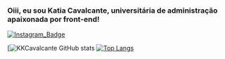 ### Oiii, eu sou Katia Cavalcante, universitária de administração apaixonada por front-end!

[![Instagram_Badge](https://img.shields.io/badge/Instagram-E4405F?style=for-the-badge&logo=instagram&logoColor=white&link=https://www.instagram.com/katiakcavalcante/?hl=pt-br)](https://www.instagram.com/katiakcavalcante/?hl=pt-br)


[![KKCavalcante GitHub stats](https://github-readme-stats.vercel.app/api?username=KKCavalcante&show_icons=true&theme=dracula)
[![Top Langs](https://github-readme-stats.vercel.app/api/top-langs/?username=KKCavalcante&show_icons=true&theme=dracula)](https://github.com/KKCavalcante/github-readme-stats)









